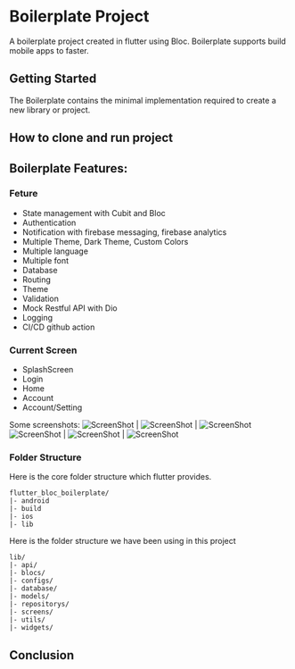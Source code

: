 # Boilerplate Project

A boilerplate project created in flutter using Bloc. Boilerplate supports build mobile apps to faster.

## Getting Started

The Boilerplate contains the minimal implementation required to create a new library or project. 

## How to clone and run project

## Boilerplate Features:

### Feture
* State management with Cubit and Bloc
* Authentication
* Notification with firebase messaging, firebase analytics
* Multiple Theme, Dark Theme, Custom Colors
* Multiple language
* Multiple font
* Database
* Routing
* Theme
* Validation
* Mock Restful API with Dio
* Logging
* CI/CD github action

### Current Screen
* SplashScreen
* Login
* Home
* Account
* Account/Setting

Some screenshots: 
![ScreenShot](./screenshots/home_screen.png) | ![ScreenShot](./screenshots/signin_screen.png) | ![ScreenShot](./screenshots/home_screen.png)
![ScreenShot](./screenshots/account_screen.png) | ![ScreenShot](./screenshots/setting_screen.png) | ![ScreenShot](./screenshots/language_screen.png)

### Folder Structure
Here is the core folder structure which flutter provides.

```
flutter_bloc_boilerplate/
|- android
|- build
|- ios
|- lib
```

Here is the folder structure we have been using in this project

```
lib/
|- api/
|- blocs/
|- configs/
|- database/
|- models/
|- repositorys/
|- screens/
|- utils/
|- widgets/
```

## Conclusion

